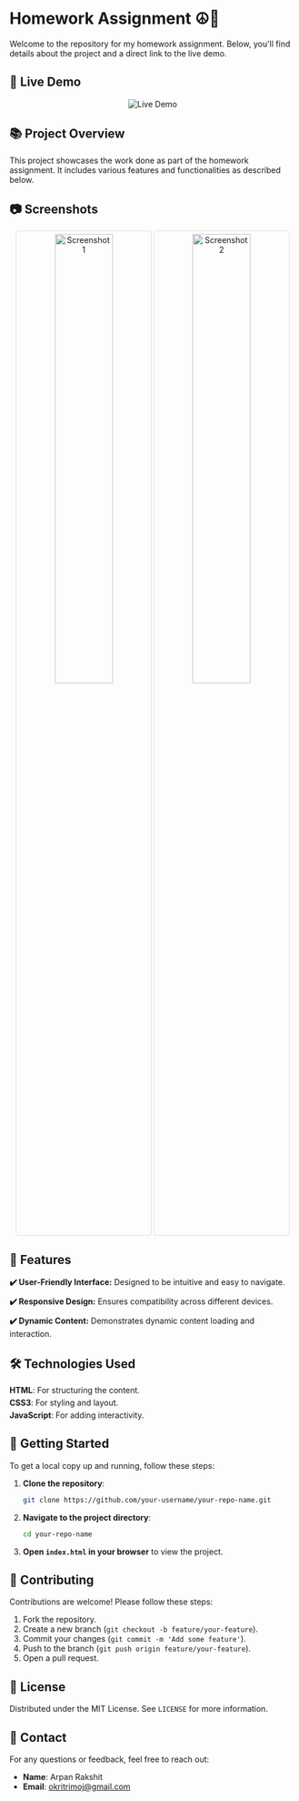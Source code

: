 # Homework Assignment ☮🌳

Welcome to the repository for my homework assignment. Below, you'll find details about the project and a direct link to the live demo.

## 🔗 Live Demo

<p align="center">
  <a href="https://apurakshit2001.github.io/Ejob-2nd/" style="text-decoration:none;">
    <img src="https://img.shields.io/badge/Visit-Live%20Demo-brightgreen?style=for-the-badge" alt="Live Demo">
  </a>
</p>

## 📚 Project Overview

This project showcases the work done as part of the homework assignment. It includes various features and functionalities as described below.

## 📷 Screenshots

<p align="center">
  <img src="https://github.com/apurakshit2001/Ejob-2nd/assets/128841242/c714bf47-4147-4184-8664-c6d65e52e8b8" alt="Screenshot 1" width="45%" style="border: 1px solid #ddd; border-radius: 4px; padding: 5px;">
  <img src="https://github.com/apurakshit2001/Ejob-2nd/assets/128841242/44227ca6-2ac2-44b9-801a-6dde0530a369" alt="Screenshot 2" width="45%" style="border: 1px solid #ddd; border-radius: 4px; padding: 5px;">
</p>

## 🌟 Features

<ul style="list-style-type: none; padding: 0;">
  <li style="margin-bottom: 10px;"><strong>✔️ User-Friendly Interface:</strong> Designed to be intuitive and easy to navigate.</li>
  <li style="margin-bottom: 10px;"><strong>✔️ Responsive Design:</strong> Ensures compatibility across different devices.</li>
  <li style="margin-bottom: 10px;"><strong>✔️ Dynamic Content:</strong> Demonstrates dynamic content loading and interaction.</li>
</ul>

## 🛠️ Technologies Used

<ul style="list-style-type: none; padding: 0;">
  <li style="margin-bottom: 5px;"><strong>HTML</strong>: For structuring the content.</li>
  <li style="margin-bottom: 5px;"><strong>CSS3</strong>: For styling and layout.</li>
  <li style="margin-bottom: 5px;"><strong>JavaScript</strong>: For adding interactivity.</li>
</ul>

## 🚀 Getting Started

To get a local copy up and running, follow these steps:

1. **Clone the repository**:
    ```sh
    git clone https://github.com/your-username/your-repo-name.git
    ```

2. **Navigate to the project directory**:
    ```sh
    cd your-repo-name
    ```

3. **Open `index.html` in your browser** to view the project.

## 🤝 Contributing

Contributions are welcome! Please follow these steps:

1. Fork the repository.
2. Create a new branch (`git checkout -b feature/your-feature`).
3. Commit your changes (`git commit -m 'Add some feature'`).
4. Push to the branch (`git push origin feature/your-feature`).
5. Open a pull request.

## 📝 License

Distributed under the MIT License. See `LICENSE` for more information.

## 📧 Contact

For any questions or feedback, feel free to reach out:

- **Name**: Arpan Rakshit
- **Email**: okritrimoj@gmail.com
